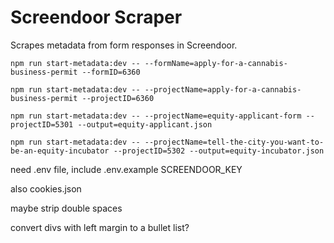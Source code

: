 # Screendoor Scraper

Scrapes metadata from form responses in Screendoor.

`npm run start-metadata:dev -- --formName=apply-for-a-cannabis-business-permit --formID=6360`

`npm run start-metadata:dev -- --projectName=apply-for-a-cannabis-business-permit --projectID=6360`

`npm run start-metadata:dev -- --projectName=equity-applicant-form --projectID=5301 --output=equity-applicant.json`

`npm run start-metadata:dev -- --projectName=tell-the-city-you-want-to-be-an-equity-incubator --projectID=5302 --output=equity-incubator.json`

need .env file, include .env.example
SCREENDOOR_KEY

also cookies.json


maybe strip double spaces

convert divs with left margin to a bullet list?
